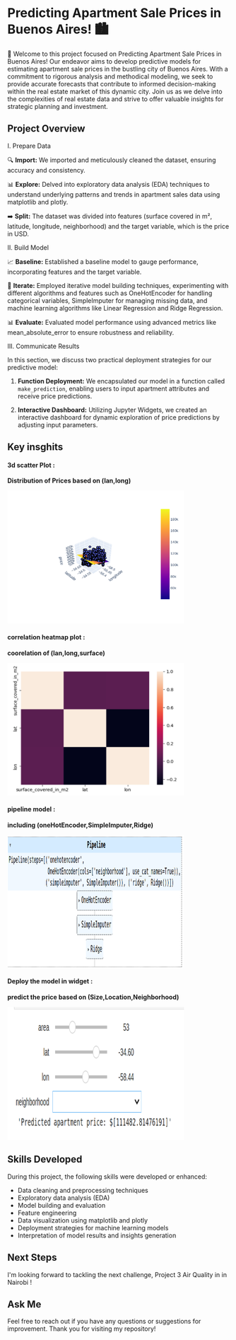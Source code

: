 # Predicting Apartment Sale Prices in Buenos Aires! 🏙️

🚀 Welcome to this project focused on Predicting Apartment Sale Prices in Buenos Aires! Our endeavor aims to develop predictive models for estimating apartment sale prices in the bustling city of Buenos Aires. With a commitment to rigorous analysis and methodical modeling, we seek to provide accurate forecasts that contribute to informed decision-making within the real estate market of this dynamic city. Join us as we delve into the complexities of real estate data and strive to offer valuable insights for strategic planning and investment.

## Project Overview 

I. Prepare Data

🔍 **Import:** We imported and meticulously cleaned the dataset, ensuring accuracy and consistency.

📊 **Explore:** Delved into exploratory data analysis (EDA) techniques to understand underlying patterns and trends in apartment sales data using matplotlib and plotly.

➡️ **Split:** The dataset was divided into features (surface covered in m², latitude, longitude, neighborhood) and the target variable, which is the price in USD.

II. Build Model

📈 **Baseline:** Established a baseline model to gauge performance, incorporating features and the target variable.

🔄 **Iterate:** Employed iterative model building techniques, experimenting with different algorithms and features such as OneHotEncoder for handling categorical variables, SimpleImputer for managing missing data, and machine learning algorithms like Linear Regression and Ridge Regression.

📊 **Evaluate:** Evaluated model performance using advanced metrics like mean_absolute_error to ensure robustness and reliability.

III. Communicate Results

In this section, we discuss two practical deployment strategies for our predictive model:

1. **Function Deployment:** We encapsulated our model in a function called `make_prediction`, enabling users to input apartment attributes and receive price predictions.

2. **Interactive Dashboard:** Utilizing Jupyter Widgets, we created an interactive dashboard for dynamic exploration of price predictions by adjusting input parameters.

## Key insghits 

#### 3d scatter Plot : 
**Distribution of Prices based on (lan,long)**

<img src="images/pr2_2plt.png" alt=" Distribution of Prices based on lan & long " width="400" height="300">

#### correlation heatmap plot :
**coorelation of (lan,long,surface)**

<img src="images/pr2_4coor.png" alt="coorelation of lan,long, surface coverd in m2" width="400" height="300">

#### pipeline model : 
**including (oneHotEncoder,SimpleImputer,Ridge)**

<img src="images/pr2_1Model.png" alt="pipeline model" width="400" height="300">

#### Deploy the model in widget : 
**predict the price based on (Size,Location,Neighborhood)**

<img src="images/pr2_3widg.png" alt="predict price on widget" width="400" height="300">

## Skills Developed

During this project, the following skills were developed or enhanced:
- Data cleaning and preprocessing techniques
- Exploratory data analysis (EDA)
- Model building and evaluation
- Feature engineering
- Data visualization using matplotlib and plotly
- Deployment strategies for machine learning models
- Interpretation of model results and insights generation

## Next Steps

I'm looking forward to tackling the next challenge, Project 3 Air Quality in in Nairobi !

## Ask Me 

Feel free to reach out if you have any questions or suggestions for improvement. Thank you for visiting my repository!


